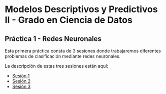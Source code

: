# Modelos Descriptivos y Predictivos II - Grado en Ciencia de Datos

## Práctica 1 - Redes Neuronales

Esta primera práctica consta de 3 sesiones donde trabajaremos diferentes problemas de clasificación mediante redes neuronales. 

La descripción de estas tres sesiones están aquí:

- [Sesión 1](S1.ipynb "S1")
- [Sesión 2](S2.ipynb "S2")
- [Sesión 3](S3.ipynb "S3")

